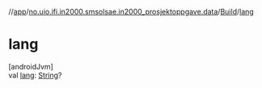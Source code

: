 //[app](../../../index.md)/[no.uio.ifi.in2000.smsolsae.in2000_prosjektoppgave.data](../index.md)/[Build](index.md)/[lang](lang.md)

# lang

[androidJvm]\
val [lang](lang.md): [String](https://kotlinlang.org/api/latest/jvm/stdlib/kotlin/-string/index.html)?
